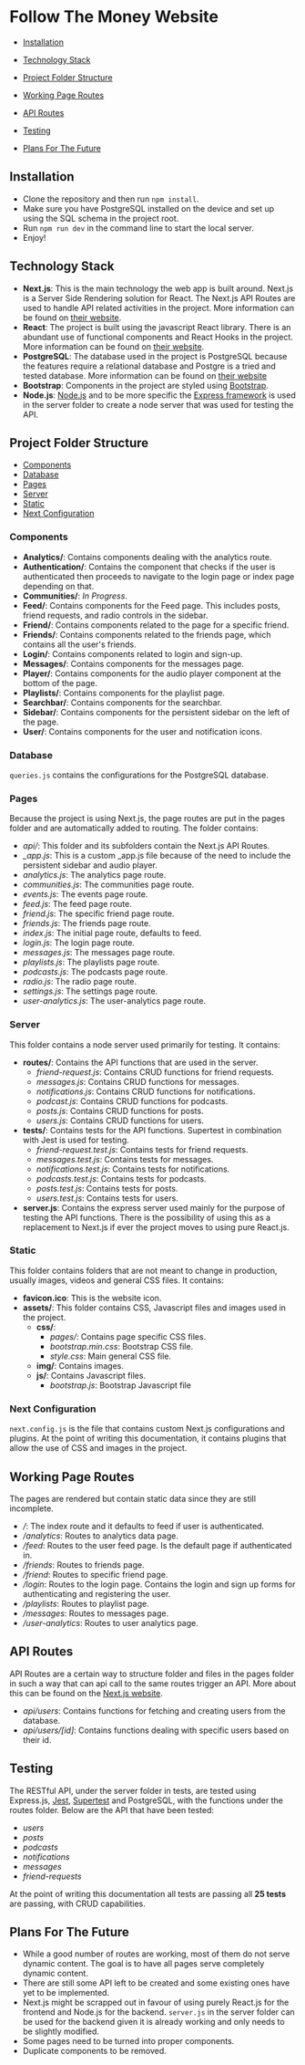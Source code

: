 # Follow The Money Website

* [Installation](#installation)

* [Technology Stack](#technology-stack)

* [Project Folder Structure](#project-folder-structure)

* [Working Page Routes](#working-page-routes)

* [API Routes](#api-routes)

* [Testing](#testing)

* [Plans For The Future](#plans-for-the-future)


## Installation

* Clone the repository and then run `npm install`.
* Make sure you have PostgreSQL installed on the device and set up using the SQL schema in the project root.
* Run `npm run dev` in the command line to start the local server.
* Enjoy!

## Technology Stack
- **Next.js**: This is the main technology the web app is built around. Next.js is a Server Side Rendering solution for         React. The Next.js API Routes are used to handle API related activities in the project. More information can be found on    [their website](https://nextjs.org/).
- **React**: The project is built using the javascript React library. There is an abundant use of functional components and       React Hooks in the project. More information can be found on [their website](https://reactjs.org/).
- **PostgreSQL**: The database used in the project is PostgreSQL because the features require a relational database and Postgre   is a tried and tested database. More information can be found on [their website](https://www.postgresql.org)
- **Bootstrap**: Components in the project are styled using [Bootstrap](https://getbootstrap.com/).
- **Node.js**: [Node.js](https://nodejs.org/en/) and to be more specific the [Express framework](https://expressjs.com) is      used in the server folder to create a node server that was used for testing the API.

## Project Folder Structure

- [Components](#components)
- [Database](#database)
- [Pages](#pages)
- [Server](#server)
- [Static](#static)
- [Next Configuration](#next-config)

### Components

- **Analytics/**: Contains components dealing with the analytics route.
- **Authentication/**: Contains the component that checks if the user is authenticated then proceeds to navigate to the login page or index page depending on that.
- **Communities/**: *In Progress*.
- **Feed/**: Contains components for the Feed page. This includes posts, friend requests, and radio controls in the sidebar.
- **Friend/**: Contains components related to the page for a specific friend.
- **Friends/**: Contains components related to the friends page, which contains all the user's friends.
- **Login/**: Contains components related to login and sign-up.
- **Messages/**: Contains components for the messages page.
- **Player/**: Contains components for the audio player component at the bottom of the page.
- **Playlists/**: Contains components for the playlist page.
- **Searchbar/**: Contains components for the searchbar.
- **Sidebar/**: Contains components for the persistent sidebar on the left of the page.
- **User/**: Contains components for the user and notification icons.

### Database

`queries.js` contains the configurations for the PostgreSQL database.

### Pages

Because the project is using Next.js, the page routes are put in the pages folder and are automatically added to routing. The folder contains:

- *api/*: This folder and its subfolders contain the Next.js API Routes.
- *_app.js*: This is a custom \_app.js file because of the need to include the persistent sidebar and audio player.
- *analytics.js*: The analytics page route.
- *communities.js*: The communities page route.
- *events.js*: The events page route.
- *feed.js*: The feed page route.
- *friend.js*: The specific friend page route.
- *friends.js*: The friends page route.
- *index.js*: The initial page route, defaults to feed.
- *login.js*: The login page route.
- *messages.js*: The messages page route.
- *playlists.js*: The playlists page route.
- *podcasts.js*: The podcasts page route.
- *radio.js*: The radio page route.
- *settings.js*: The settings page route.
- *user-analytics.js*: The user-analytics page route.

### Server

This folder contains a node server used primarily for testing. It contains:

- **routes/**: Contains the API functions that are used in the server.
  * *friend-request.js*: Contains CRUD functions for friend requests.
  * *messages.js*: Contains CRUD functions for messages.
  * *notifications.js*: Contains CRUD functions for notifications.
  * *podcast.js*: Contains CRUD functions for podcasts.
  * *posts.js*: Contains CRUD functions for posts.
  * *users.js*: Contains CRUD functions for users.
- **tests/**: Contains tests for the API functions. Supertest in combination with Jest is used for testing.
  * *friend-request.test.js*: Contains tests for friend requests.
  * *messages.test.js*: Contains tests for messages.
  * *notifications.test.js*: Contains tests for notifications.
  * *podcasts.test.js*: Contains tests for podcasts.
  * *posts.test.js*: Contains tests for posts.
  * *users.test.js*: Contains tests for users.
- **server.js**: Contains the express server used mainly for the purpose of testing the API functions. There is the possibility of using this as a replacement to Next.js if ever the project moves to using pure React.js.

### Static

This folder contains folders that are not meant to change in production, usually images, videos and general CSS files. It contains:

- **favicon.ico**: This is the website icon.
- **assets/**: This folder contains CSS, Javascript files and images used in the project.
  - **css/**:
    * *pages/*: Contains page specific CSS files.
    * *bootstrap.min.css*: Bootstrap CSS file.
    * *style.css*: Main general CSS file.
  - **img/**: Contains images.
  - **js/**: Contains Javascript files.
    * *bootstrap.js*: Bootstrap Javascript file
    
### Next Configuration

`next.config.js` is the file that contains custom Next.js configurations and plugins. At the point of writing this documentation, it contains plugins that allow the use of CSS and images in the project.


## Working Page Routes

The pages are rendered but contain static data since they are still incomplete.

- */*: The index route and it defaults to feed if user is authenticated.
- */analytics*: Routes to analytics data page.
- */feed*: Routes to the user feed page. Is the default page if authenticated in.
- */friends*: Routes to friends page.
- */friend*: Routes to specific friend page.
- */login*: Routes to the login page. Contains the login and sign up forms for authenticating and registering the user.
- */playlists*: Routes to playlist page.
- */messages*: Routes to messages page.
- */user-analytics*: Routes to user analytics page.

## API Routes

API Routes are a certain way to structure folder and files in the pages folder in such a way that can api call to the same routes trigger an API. More about this can be found on the [Next.js website](https://nextjs.org/docs/#api-routes).

- *api/users*: Contains functions for fetching and creating users from the database.
- *api/users/[id]*: Contains functions dealing with specific users based on their id.

## Testing

The RESTful API, under the server folder in tests, are tested using Express.js, [Jest](https://jestjs.io/), [Supertest](https://www.npmjs.com/package/supertest) and PostgreSQL, with the functions under the routes folder. Below are the API that have been tested:

- *users*
- *posts*
- *podcasts*
- *notifications*
- *messages*
- *friend-requests*

At the point of writing this documentation all tests are passing all **25 tests** are passing, with CRUD capabilities.

## Plans For The Future

- While a good number of routes are working, most of them do not serve dynamic content. The goal is to have all pages serve completely dynamic content.
- There are still some API left to be created and some existing ones have yet to be implemented.
- Next.js might be scrapped out in favour of using purely React.js for the frontend and Node.js for the backend. `server.js` in the server folder can be used for the backend given it is already working and only needs to be slightly modified.
- Some pages need to be turned into proper components.
- Duplicate components to be removed.
